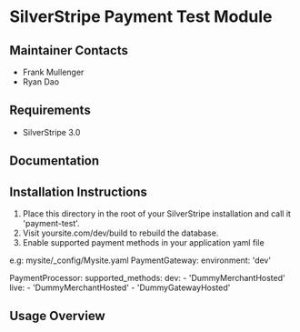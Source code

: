 SilverStripe Payment Test Module
================================

Maintainer Contacts
-------------------
*  Frank Mullenger 
*  Ryan Dao

Requirements
------------
* SilverStripe 3.0

Documentation
-------------

Installation Instructions
-------------------------
1. Place this directory in the root of your SilverStripe installation and call it 'payment-test'.
2. Visit yoursite.com/dev/build to rebuild the database.
3. Enable supported payment methods in your application yaml file

e.g: mysite/_config/Mysite.yaml
PaymentGateway:
  environment:
    'dev'

PaymentProcessor:
  supported_methods:
    dev:
      - 'DummyMerchantHosted'
    live:
      - 'DummyMerchantHosted'
      - 'DummyGatewayHosted'

Usage Overview
--------------